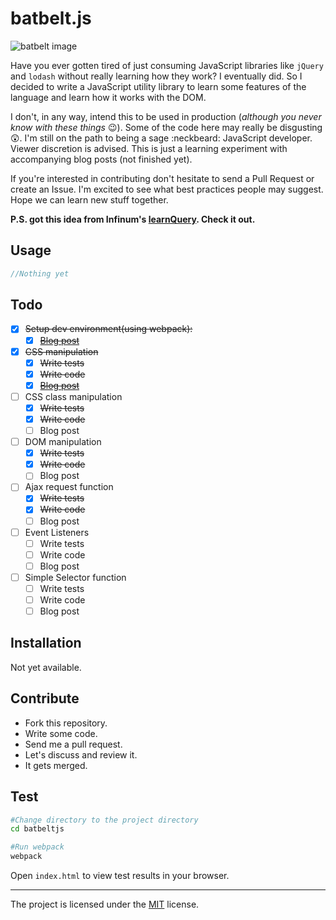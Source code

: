 batbelt.js
===

![batbelt image](http://i.imgur.com/8p3c2Qq.png)

Have you ever gotten tired of just consuming JavaScript libraries like `jQuery` and  `lodash` without really learning how they work? I eventually did. So I decided to write a JavaScript utility library to learn some features of the language and learn how it works with the DOM.

I don't, in any way, intend this to be used in production (*although you never know with these things* :wink:). Some of the code here may really be disgusting :astonished:. I'm still on the path to being a sage :neckbeard: JavaScript developer. Viewer discretion is advised. This is just a learning experiment with accompanying blog posts (not finished yet).

If you're interested in contributing don't hesitate to send a Pull Request or create an Issue. I'm excited to see what best practices people may suggest. Hope we can learn new stuff together.

__P.S. got this idea from Infinum's [learnQuery](https://github.com/infinum/learnQuery). Check it out.__

Usage
----
```javascript
//Nothing yet
```


Todo
--------
- [x] ~~Setup dev environment(using webpack):~~
  - [x] ~~[Blog post](http://blog.nanaadane.com/2016/05/25/batbeltjs-1-webpack/)~~
- [x] ~~CSS manipulation~~
  - [x] ~~Write tests~~
  - [x] ~~Write code~~
  - [x] ~~[Blog post](http://blog.nanaadane.com/2016/05/26/batbelt-2-css-manipulation/)~~
- [ ] CSS class manipulation
  - [x] ~~Write tests~~
  - [x] ~~Write code~~
  - [ ] Blog post
- [ ] DOM manipulation
  - [x] ~~Write tests~~
  - [x] ~~Write code~~
  - [ ] Blog post
- [ ] Ajax request function
  - [x] ~~Write tests~~
  - [x] ~~Write code~~
  - [ ] Blog post
- [ ] Event Listeners
  - [ ] Write tests
  - [ ] Write code
  - [ ] Blog post
- [ ] Simple Selector function
  - [ ] Write tests
  - [ ] Write code
  - [ ] Blog post

Installation
------------
Not yet available.

Contribute
----------

* Fork this repository.
* Write some code.
* Send me a pull request.
* Let's discuss and review it.
* It gets merged.


Test
-------

```sh
#Change directory to the project directory
cd batbeltjs

#Run webpack
webpack
```

Open `index.html` to view test results in your browser.


-------
The project is licensed under the [MIT](LICENSE) license.
